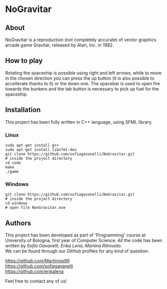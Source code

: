 # NoGravitar  
## About  
NoGravitar is a reproduction (not completely accurate) of vector graphics arcade game Gravitar, released by Atari, Inc. in 1982.  

## How to play  
Rotating the spaceship is possible using right and left arrows, while to move in the chosen direction you can press the up button (it is also possible to accellerate thanks to it)  or the down one. The spacebar is used to open fire towards the bunkers and the tab button is necessary to pick up fuel for the spaceship.  

## Installation  
This project has been fully written in C++ language, using SFML library.

### Linux
```
sudo apt-get install g++
sudo apt-get install libsfml-dev
git clone https://github.com/sofiagavanelli/NoGravitar.git
# inside the project directory
cd code
make
./game
```

### Windows
```
git clone https://github.com/sofiagavanelli/NoGravitar.git
# inside the project directory
cd windows
# open file NonGravitar.exe
```

## Authors  
This project has been developed as part of 'Programming' course at University of Bologna, first year of Computer Science.
All the code has been written by *Sofia Gavanelli*, *Erika Lena*, *Martina Ritrovato*.  
We can be found through our GitHub profiles for any kind of question:  

https://github.com/Martiross99  
https://github.com/sofiagavanelli  
https://github.com/erikalena  

Feel free to contact any of us!  

